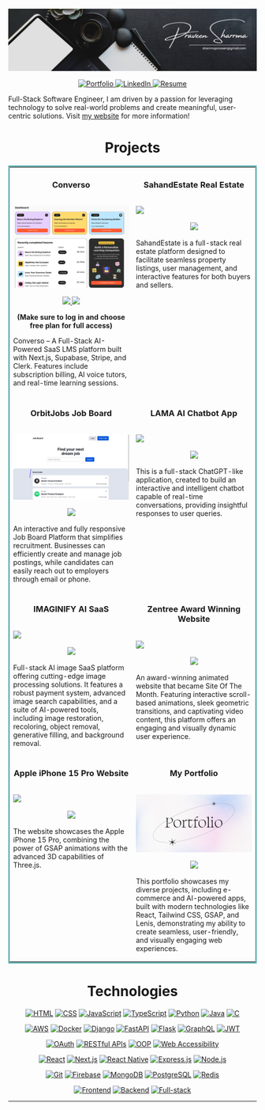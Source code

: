 <p align="center">
  <img src="images/black.jpg" alt="Black Banner" />
</p>

<p align="center">
  <a href="https://praveensharrma.netlify.app/" target="_blank">
    <img src="https://img.shields.io/badge/Portfolio-%232C2F33.svg?style=for-the-badge&logo=react&logoColor=61DAFB" alt="Portfolio" />
  </a>
  <a href="https://www.linkedin.com/in/praveenshrrma/" target="_blank">
    <img src="https://img.shields.io/badge/LinkedIn-%230A66C2.svg?style=for-the-badge&logo=linkedin&logoColor=white" alt="LinkedIn" />
  </a>
  <a href="https://praveensharrma.netlify.app/Resume_PraveenSharrma.pdf" target="_blank">
    <img src="https://img.shields.io/badge/Resume-%23FF0000.svg?style=for-the-badge&logo=adobe-acrobat-reader&logoColor=white" alt="Resume" />
  </a>
</p>



Full-Stack Software Engineer, I am driven by a passion for leveraging technology to solve real-world problems and create meaningful, user-centric solutions.
Visit [my website](https://praveensharrma.netlify.app/) for more information!


<h1 align="center">Projects</h1>
<table bordercolor="#66b2b2">
  
  <tr>
    <td width="50%" valign="top">
      <h3 align="center">Converso</h3>
        <br />
        <a target="_blank" href="https://github.com/praveenshrrma/Converso-Saas">
         <img src="images/2.jpg" width="100%"/>
       
   </a>
        <br />
        <p align="center">
          
  <a href="https://github.com/praveenshrrma/Converso-Saas" target="_blank">
    <img src= "https://img.shields.io/badge/GitHub%20Repo-3162a5?style=for-the-badge&logo=github&logoColor=white"/>  
  </a>  
  <a href="https://github.com/praveenshrrma/Converso-Saas" target="_blank">
        <img src="https://img.shields.io/badge/Visit%20Site-28a745?style=for-the-badge&logo=vercel&logoColor=white"/>
      </a>
    </p>
    <p align="center"><strong>(Make sure to log in and choose free plan for full access)</strong></p>
      </p>
        <p>Converso – A Full-Stack AI-Powered SaaS LMS platform built with Next.js, Supabase, Stripe, and Clerk. Features include subscription billing, AI voice tutors, and real-time learning sessions.</p>
    </td>
    <td width="50%" valign="top">
      <h3 align="center">SahandEstate Real Estate</h3>
        <br />
      <a target="_blank" href="https://github.com/praveenshrrma/SahandEstate-Real-Estate-Platform">
            <img src="images/gif.gif" width="100%"/>
        </a>
        <br />
        <p align="center">
          
  <a href="https://github.com/praveenshrrma/SahandEstate-Real-Estate-Platform" target="_blank">
    <img src="https://img.shields.io/static/v1?label=|&message=REPO&color=23555f&style=plastic&logo=github&logo-color=white"/>
  </a>
      </p>
        <p>SahandEstate is a full-stack real estate platform designed to facilitate seamless property listings, user management, and interactive features for both buyers and sellers.</p>
    </td>
  </tr>
  
  
  
  <tr>
    <td width="50%" valign="top">
      <h3 align="center">OrbitJobs Job Board</h3>
      <br />
        <a target="_blank" href="https://github.com/praveenshrrma/OrbitJobs-Job-Board-Website">
          <img src="images/1.gif" width="100%"/>
        </a>
      <br />
        <p align="center">
  <a href="https://github.com/praveenshrrma/OrbitJobs-Job-Board-Website" target="_blank">
    <img src="https://img.shields.io/static/v1?label=|&message=REPO&color=23555f&style=plastic&logo=github&logo-color=white"/>
  </a>
      </p>
        <p>An interactive and fully responsive Job Board Platform that simplifies recruitment. Businesses can efficiently create and manage job postings, while candidates can easily reach out to employers through email or phone.</p>
    </td>
    <td width="50%" valign="top">
      <h3 align="center">LAMA AI Chatbot App</h3>
        <br />
        <a target="_blank" href="https://github.com/praveenshrrma/LAMA-AI-Chatbot-App">
          <img src="images/lama.gif" width="100%" />
        </a>
        <br />
        <p align="center">
          
  <a href="https://github.com/praveenshrrma/LAMA-AI-Chatbot-App" target="_blank">
    <img src="https://img.shields.io/static/v1?label=|&message=REPO&color=23555f&style=plastic&logo=github&logo-color=white"/>
  </a>
      </p>
        <p>This is a full-stack ChatGPT-like application, created to build an interactive and intelligent chatbot capable of real-time conversations, providing insightful responses to user queries.</p>
    </td>
  </tr>
  
   
   <tr>
    <td width="50%" valign="top">
      <h3 align="center">IMAGINIFY AI SaaS</h3>
      <br />
        <a target="_blank" href="https://github.com/praveenshrrma/IMAGINIFY-AI-SaaS">
          <img src="images/ai.gif" width="100%"/>
        </a>
      <br />
        <p align="center">
  <a href="https://github.com/praveenshrrma/IMAGINIFY-AI-SaaS" target="_blank">
    <img src="https://img.shields.io/static/v1?label=|&message=REPO&color=23555f&style=plastic&logo=github&logo-color=white"/>
  </a>
      </p>
        <p>Full-stack AI image SaaS platform offering cutting-edge image processing solutions. It features a robust payment system, advanced image search capabilities, and a suite of AI-powered tools, including image restoration, recoloring, object removal, generative filling, and 
           background removal.</p>
    </td>
    <td width="50%" valign="top">
      <h3 align="center">Zentree Award Winning Website</h3>
        <br />
        <a target="_blank" href="https://github.com/praveenshrrma/Zentree-award-winning-website">
          <img src="images/zentree.gif" width="100%" />
        </a>
        <br />
        <p align="center">
          
  <a href="https://github.com/praveenshrrma/Zentree-award-winning-website" target="_blank">
    <img src="https://img.shields.io/static/v1?label=|&message=REPO&color=23555f&style=plastic&logo=github&logo-color=white"/>
  </a>
      </p>
        <p>An award-winning animated website that became Site Of The Month. Featuring interactive scroll-based animations, sleek geometric transitions, and captivating video content, this platform offers an engaging and visually dynamic 
           user experience.</p>
    </td>
  </tr>



  <tr>
    <td width="50%" valign="top">
      <h3 align="center"> Apple iPhone 15 Pro Website </h3>
      <br />
        <a target="_blank" href="https://github.com/praveenshrrma/Iphone-15-Website">
          <img src="images/apple.gif" width="100%"/>
        </a>
      <br />
        <p align="center">
  <a href="https://github.com/praveenshrrma/Iphone-15-Website" target="_blank">
    <img src="https://img.shields.io/static/v1?label=|&message=REPO&color=23555f&style=plastic&logo=github&logo-color=white"/>
  </a>
      </p>
        <p>The website showcases the Apple iPhone 15 Pro, combining the power of GSAP animations with the advanced 3D capabilities of Three.js.</p>
    </td>
    <td width="50%" valign="top">
      <h3 align="center">My Portfolio</h3>
        <br />
        <a target="_blank" href="https://github.com/praveenshrrma/My_Portfolio">
          <img src="images/port.jpg" width="100%" />
        </a>
        <br />
        <p align="center">
          
  <a href="https://github.com/praveenshrrma/My_Portfolio" target="_blank">
    <img src="https://img.shields.io/static/v1?label=|&message=REPO&color=23555f&style=plastic&logo=github&logo-color=white"/>
  </a>
      </p>
        <p>This portfolio showcases my diverse projects, including e-commerce and AI-powered apps, built with modern technologies like React, Tailwind CSS, GSAP, and Lenis, demonstrating my ability to create seamless, user-friendly, and visually engaging web experiences.</p>
    </td>
  </tr>

</table>


<h1 align="center">Technologies</h1>

<div align="center">

[![HTML](https://img.shields.io/badge/-HTML-%23E34F26?style=for-the-badge&logo=html5&logoColor=white)](https://developer.mozilla.org/en-US/docs/Web/HTML)
[![CSS](https://img.shields.io/badge/-CSS-%231572B6?style=for-the-badge&logo=css3&logoColor=white)](https://developer.mozilla.org/en-US/docs/Web/CSS)
[![JavaScript](https://img.shields.io/badge/-JavaScript-%23F7DF1E?style=for-the-badge&logo=javascript&logoColor=black)](https://developer.mozilla.org/en-US/docs/Web/JavaScript)
[![TypeScript](https://img.shields.io/badge/-TypeScript-%233178C6?style=for-the-badge&logo=typescript&logoColor=white)](https://www.typescriptlang.org/)
[![Python](https://img.shields.io/badge/-Python-%233776AB?style=for-the-badge&logo=python&logoColor=white)](https://www.python.org/)
[![Java](https://img.shields.io/badge/-Java-%23ED8B00?style=for-the-badge&logo=java&logoColor=white)](https://www.java.com/)
[![C](https://img.shields.io/badge/-C-%2300599C?style=for-the-badge&logo=c&logoColor=white)](https://en.wikipedia.org/wiki/C_(programming_language))

[![AWS](https://img.shields.io/badge/-AWS-%23232F3E?style=for-the-badge&logo=amazon-aws&logoColor=white)](https://aws.amazon.com/)
[![Docker](https://img.shields.io/badge/-Docker-%232496ED?style=for-the-badge&logo=docker&logoColor=white)](https://www.docker.com/)
[![Django](https://img.shields.io/badge/-Django-%23092E20?style=for-the-badge&logo=django&logoColor=white)](https://www.djangoproject.com/)
[![FastAPI](https://img.shields.io/badge/-FastAPI-%23009999?style=for-the-badge&logo=fastapi&logoColor=white)](https://fastapi.tiangolo.com/)
[![Flask](https://img.shields.io/badge/-Flask-%23000000?style=for-the-badge&logo=flask&logoColor=white)](https://flask.palletsprojects.com/)
[![GraphQL](https://img.shields.io/badge/-GraphQL-%23E10098?style=for-the-badge&logo=graphql&logoColor=white)](https://graphql.org/)
[![JWT](https://img.shields.io/badge/-JWT-%23000000?style=for-the-badge&logo=json-web-tokens&logoColor=white)](https://jwt.io/)

[![OAuth](https://img.shields.io/badge/-OAuth-%232C3E50?style=for-the-badge&logo=oauth&logoColor=white)](https://oauth.net/)
[![RESTful APIs](https://img.shields.io/badge/-RESTful%20APIs-%23000000?style=for-the-badge&logo=api&logoColor=white)](https://restfulapi.net/)
[![OOP](https://img.shields.io/badge/-Object%20Oriented%20Programming-%231D4ED8?style=for-the-badge)]()
[![Web Accessibility](https://img.shields.io/badge/-Web%20Accessibility-%230064BF?style=for-the-badge)]()

[![React](https://img.shields.io/badge/-React-%2361DAFB?style=for-the-badge&logo=react&logoColor=black)](https://reactjs.org/)
[![Next.js](https://img.shields.io/badge/-Next.js-%23000000?style=for-the-badge&logo=next.js&logoColor=white)](https://nextjs.org/)
[![React Native](https://img.shields.io/badge/-React%20Native-%2361DAFB?style=for-the-badge&logo=react&logoColor=black)](https://reactnative.dev/)
[![Express.js](https://img.shields.io/badge/-Express.js-%23000000?style=for-the-badge&logo=express&logoColor=white)](https://expressjs.com/)
[![Node.js](https://img.shields.io/badge/-Node.js-%23339933?style=for-the-badge&logo=node.js&logoColor=white)](https://nodejs.org/)

[![Git](https://img.shields.io/badge/-Git-%23F05032?style=for-the-badge&logo=git&logoColor=white)](https://git-scm.com/)
[![Firebase](https://img.shields.io/badge/-Firebase-%23FFCA28?style=for-the-badge&logo=firebase&logoColor=black)](https://firebase.google.com/)
[![MongoDB](https://img.shields.io/badge/-MongoDB-%2347A248?style=for-the-badge&logo=mongodb&logoColor=white)](https://www.mongodb.com/)
[![PostgreSQL](https://img.shields.io/badge/-PostgreSQL-%23336791?style=for-the-badge&logo=postgresql&logoColor=white)](https://www.postgresql.org/)
[![Redis](https://img.shields.io/badge/-Redis-%23DC382D?style=for-the-badge&logo=redis&logoColor=white)](https://redis.io/)

[![Frontend](https://img.shields.io/badge/-Frontend-%23FF7F50?style=for-the-badge)]()
[![Backend](https://img.shields.io/badge/-Backend-%2324A148?style=for-the-badge)]()
[![Full-stack](https://img.shields.io/badge/-Full--Stack-%23000000?style=for-the-badge)]()

</div>





---






